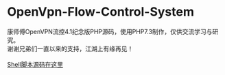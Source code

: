 # OpenVpn-Flow-Control-System
康师傅OpenVPN流控4.1纪念版PHP源码，使用PHP7.3制作，仅供交流学习与研究。<br>
谢谢兄弟们一直以来的支持，江湖上有缘再见！<br><br>
[Shell脚本源码在这里](https://github.com/xia5408611/kk-liukong)
